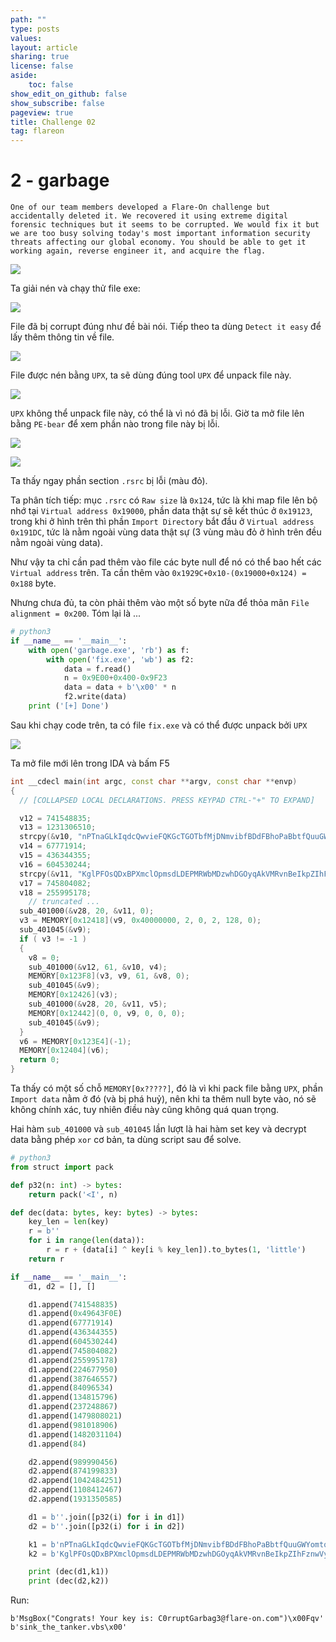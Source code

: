 ```yaml
---
path: ""
type: posts
values:
layout: article
sharing: true
license: false
aside:
    toc: false
show_edit_on_github: false
show_subscribe: false
pageview: true
title: Challenge 02
tag: flareon
---
```

# 2 - garbage

```
One of our team members developed a Flare-On challenge but accidentally deleted it. We recovered it using extreme digital forensic techniques but it seems to be corrupted. We would fix it but we are too busy solving today's most important information security threats affecting our global economy. You should be able to get it working again, reverse engineer it, and acquire the flag.
```

![](/assets/images/flareon/2/1.png)

Ta giải nén và chạy thử file exe:

![](/assets/images/flareon/2/2.png)

File đã bị corrupt đúng như đề bài nói. Tiếp theo ta dùng `Detect it easy` để lấy thêm thông tin về file.

![](/assets/images/flareon/2/3.png)

File được nén bằng `UPX`, ta sẽ dùng đúng tool `UPX` để unpack file này.

![](/assets/images/flareon/2/4.png)

`UPX` không thể unpack file này, có thể là vì nó đã bị lỗi. Giờ ta mở file lên bằng `PE-bear` để xem phần nào trong file này bị lỗi.

![](/assets/images/flareon/2/5.png)

![](/assets/images/flareon/2/6.png)

Ta thấy ngay phần section `.rsrc` bị lỗi (màu đỏ).

Ta phân tích tiếp: mục `.rsrc` có `Raw size` là `0x124`, tức là khi map file lên bộ nhớ tại `Virtual address 0x19000`, phần data thật sự sẽ kết thúc ở `0x19123`, trong khi ở hình trên thì phần `Import Directory` bắt đầu ở `Virtual address 0x191DC`, tức là nằm ngoài vùng data thật sự (3 vùng màu đỏ ở hình trên đều nằm ngoài vùng data).

Như vậy ta chỉ cần pad thêm vào file các byte null để nó có thể bao hết các `Virtual address` trên. Ta cần thêm vào `0x1929C+0x10-(0x19000+0x124) = 0x188` byte.

Nhưng chưa đủ, ta còn phải thêm vào một số byte nữa để thỏa mãn `File alignment = 0x200`. Tóm lại là ...

```python
# python3
if __name__ == '__main__':
    with open('garbage.exe', 'rb') as f:
        with open('fix.exe', 'wb') as f2:
            data = f.read()
            n = 0x9E00+0x400-0x9F23
            data = data + b'\x00' * n
            f2.write(data)
    print ('[+] Done')
```

Sau khi chạy code trên, ta có file `fix.exe` và có thể được unpack bởi `UPX`

![](/assets/images/flareon/2/7.png)

Ta mở file mới lên trong IDA và bấm F5

```cpp
int __cdecl main(int argc, const char **argv, const char **envp)
{
  // [COLLAPSED LOCAL DECLARATIONS. PRESS KEYPAD CTRL-"+" TO EXPAND]

  v12 = 741548835;
  v13 = 1231306510;
  strcpy(&v10, "nPTnaGLkIqdcQwvieFQKGcTGOTbfMjDNmvibfBDdFBhoPaBbtfQuuGWYomtqTFqvBSKdUMmciqKSGZaosWCSoZlcIlyQpOwkcAgw ");
  v14 = 67771914;
  v15 = 436344355;
  v16 = 604530244;
  strcpy(&v11, "KglPFOsQDxBPXmclOpmsdLDEPMRWbMDzwhDGOyqAkVMRvnBeIkpZIhFznwVylfjrkqprBPAdPuaiVoVugQAlyOQQtxBNsTdPZgDH ");
  v17 = 745804082;
  v18 = 255995178;
    // truncated ...
  sub_401000(&v28, 20, &v11, 0);
  v3 = MEMORY[0x12418](v9, 0x40000000, 2, 0, 2, 128, 0);
  sub_401045(&v9);
  if ( v3 != -1 )
  {
    v8 = 0;
    sub_401000(&v12, 61, &v10, v4);
    MEMORY[0x123F8](v3, v9, 61, &v8, 0);
    sub_401045(&v9);
    MEMORY[0x12426](v3);
    sub_401000(&v28, 20, &v11, v5);
    MEMORY[0x12442](0, 0, v9, 0, 0, 0);
    sub_401045(&v9);
  }
  v6 = MEMORY[0x123E4](-1);
  MEMORY[0x12404](v6);
  return 0;
}
```

Ta thấy có một số chỗ `MEMORY[0x?????]`, đó là vì khi pack file bằng `UPX`, phần `Import data` nằm ở đó (và bị phá huỷ), nên khi ta thêm null byte vào, nó sẽ không chính xác, tuy nhiên điều này cũng không quá quan trọng.

Hai hàm `sub_401000` và `sub_401045` lần lượt là hai hàm set key và decrypt data bằng phép `xor` cơ bản, ta dùng script sau để solve.

```python
# python3
from struct import pack

def p32(n: int) -> bytes:
    return pack('<I', n)

def dec(data: bytes, key: bytes) -> bytes:
    key_len = len(key)
    r = b''
    for i in range(len(data)):
        r = r + (data[i] ^ key[i % key_len]).to_bytes(1, 'little')
    return r

if __name__ == '__main__':
    d1, d2 = [], []

    d1.append(741548835)
    d1.append(0x49643F0E)
    d1.append(67771914)
    d1.append(436344355)
    d1.append(604530244)
    d1.append(745804082)
    d1.append(255995178)
    d1.append(224677950)
    d1.append(387646557)
    d1.append(84096534)
    d1.append(134815796)
    d1.append(237248867)
    d1.append(1479808021)
    d1.append(981018906)
    d1.append(1482031104)
    d1.append(84)

    d2.append(989990456)
    d2.append(874199833)
    d2.append(1042484251)
    d2.append(1108412467)
    d2.append(1931350585)

    d1 = b''.join([p32(i) for i in d1])
    d2 = b''.join([p32(i) for i in d2])

    k1 = b'nPTnaGLkIqdcQwvieFQKGcTGOTbfMjDNmvibfBDdFBhoPaBbtfQuuGWYomtqTFqvBSKdUMmciqKSGZaosWCSoZlcIlyQpOwkcAgw '
    k2 = b'KglPFOsQDxBPXmclOpmsdLDEPMRWbMDzwhDGOyqAkVMRvnBeIkpZIhFznwVylfjrkqprBPAdPuaiVoVugQAlyOQQtxBNsTdPZgDH '

    print (dec(d1,k1))
    print (dec(d2,k2))
```

Run:

```
b'MsgBox("Congrats! Your key is: C0rruptGarbag3@flare-on.com")\x00Fqv'
b'sink_the_tanker.vbs\x00'
```
